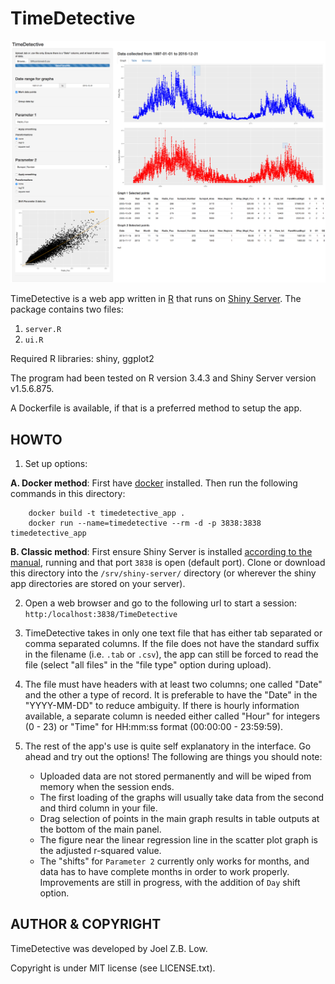 # TimeDetective #

![TimeDetective](example1screen.png "TimeDetective example")

TimeDetective is a web app written in [R](https://www.r-project.org/) that runs on [Shiny Server](https://shiny.rstudio.com/). The package contains two files:

1. `server.R`
2. `ui.R`
	
Required R libraries: shiny, ggplot2

The program had been tested on R version 3.4.3 and Shiny Server version v1.5.6.875.

A Dockerfile is available, if that is a preferred method to setup the app.


## HOWTO ##

1. Set up options:
	
  **A. Docker method**: First have [docker](https://www.docker.com/) installed. Then run the following commands in this directory:
	
		docker build -t timedetective_app .
		docker run --name=timedetective --rm -d -p 3838:3838 timedetective_app

  **B. Classic method**: First ensure Shiny Server is installed [according to the manual](https://shiny.rstudio.com/products/shiny/download-server/), running and that port `3838` is open (default port). Clone or download this directory into the `/srv/shiny-server/` directory (or wherever the shiny app directories are stored on your server).

2. Open a web browser and go to the following url to start a session:
		`http:/localhost:3838/TimeDetective`

3. TimeDetective takes in only one text file that has either tab separated or comma separated columns. If the file does not have the standard suffix in the filename (i.e. `.tab` or `.csv`), the app can still be forced to read the file (select "all files" in the "file type" option during upload). 

4. The file must have headers with at least two columns; one called "Date" and the other a type of record. It is preferable to have the "Date" in the "YYYY-MM-DD" to reduce ambiguity. If there is hourly information available, a separate column is needed either called "Hour" for integers (0 - 23) or "Time" for HH:mm:ss format (00:00:00 - 23:59:59).

5. The rest of the app's use is quite self explanatory in the interface. Go ahead and try out the options! The following are things you should note:
	+ Uploaded data are not stored permanently and will be wiped from memory when the session ends.
	+ The first loading of the graphs will usually take data from the second and third column in your file.
	+ Drag selection of points in the main graph results in table outputs at the bottom of the main panel.
	+ The figure near the linear regression line in the scatter plot graph is the adjusted r-squared value.
	+ The "shifts" for `Parameter 2` currently only works for months, and data has to have complete months in order to work properly. Improvements are still in progress, with the addition of `Day` shift option.



## AUTHOR & COPYRIGHT ##
TimeDetective was developed by Joel Z.B. Low.

Copyright is under MIT license (see LICENSE.txt).
